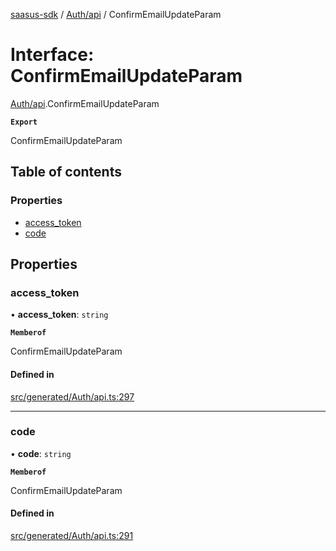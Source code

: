 [saasus-sdk](../README.md) / [Auth/api](../modules/Auth_api.md) / ConfirmEmailUpdateParam

# Interface: ConfirmEmailUpdateParam

[Auth/api](../modules/Auth_api.md).ConfirmEmailUpdateParam

**`Export`**

ConfirmEmailUpdateParam

## Table of contents

### Properties

- [access\_token](Auth_api.ConfirmEmailUpdateParam.md#access_token)
- [code](Auth_api.ConfirmEmailUpdateParam.md#code)

## Properties

### access\_token

• **access\_token**: `string`

**`Memberof`**

ConfirmEmailUpdateParam

#### Defined in

[src/generated/Auth/api.ts:297](https://github.com/saasus-platform/saasus-sdk-javascript/blob/55abc15/src/generated/Auth/api.ts#L297)

___

### code

• **code**: `string`

**`Memberof`**

ConfirmEmailUpdateParam

#### Defined in

[src/generated/Auth/api.ts:291](https://github.com/saasus-platform/saasus-sdk-javascript/blob/55abc15/src/generated/Auth/api.ts#L291)
